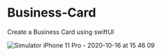 # Business-Card

Create a Business Card using swiftUI 

![Simulator iPhone 11 Pro - 2020-10-16 at 15 46 09](https://user-images.githubusercontent.com/29129003/96262093-ffd62700-0fc9-11eb-9f98-9647cd5ad810.png)
